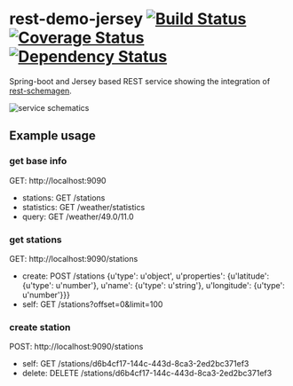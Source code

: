 # rest-demo-jersey [![Build Status](https://travis-ci.org/TNG/rest-demo-jersey.svg?branch=master)](https://travis-ci.org/TNG/rest-demo-jersey) [![Coverage Status](https://coveralls.io/repos/github/TNG/rest-demo-jersey/badge.svg?branch=master)](https://coveralls.io/github/TNG/rest-demo-jersey?branch=master) [![Dependency Status](https://www.versioneye.com/user/projects/5749d170ce8d0e00360be23a/badge.svg?style=flat)](https://www.versioneye.com/user/projects/5749d170ce8d0e00360be23a)
Spring-boot and Jersey based REST service showing the integration of [rest-schemagen](http://github.com/Mercateo/rest-schemagen).

<img src="https://rawgit.com/TNG/rest-demo-jersey/master/doc/service.svg" alt="service schematics">

## Example usage

### get base info
GET: http://localhost:9090

* stations: GET /stations 
* statistics: GET /weather/statistics 
* query: GET /weather/49.0/11.0 

### get stations
GET: http://localhost:9090/stations

* create: POST /stations {u'type': u'object', u'properties': {u'latitude': {u'type': u'number'}, u'name': {u'type': u'string'}, u'longitude': {u'type': u'number'}}}
* self: GET /stations?offset=0&limit=100 

### create station
POST: http://localhost:9090/stations

* self: GET /stations/d6b4cf17-144c-443d-8ca3-2ed2bc371ef3 
* delete: DELETE /stations/d6b4cf17-144c-443d-8ca3-2ed2bc371ef3 
    
